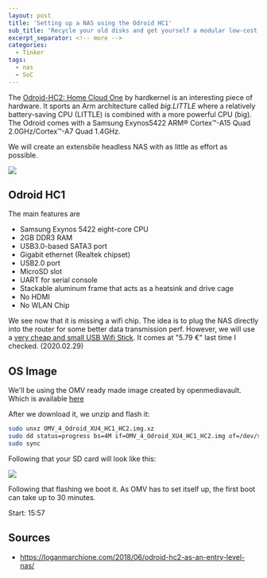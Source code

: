 ```yaml
---
layout: post
title: 'Setting up a NAS using the Odroid HC1'
sub_title: 'Recycle your old disks and get yourself a modular low-cost NAS'
excerpt_separator: <!-- more -->
categories:
  - Tinker
tags:
  - nas
  - SoC
---
```


The [Odroid-HC2: Home Cloud One](https://www.hardkernel.com/shop/odroid-hc1-home-cloud-one/) by hardkernel is an interesting piece of hardware. It sports an Arm architecture called *big.LITTLE* where a relatively battery-saving CPU (LITTLE) is combined with a more powerful CPU (big). The Odroid comes with a Samsung Exynos5422 ARM® Cortex™-A15 Quad 2.0GHz/Cortex™-A7 Quad 1.4GHz.

We will create an extensbile headless NAS with as little as effort as possible.

![](https://rscircus.github.io/assets/img/20200229_Odroid_NAS_stack.jpg)

<!-- more -->

## Odroid HC1

The main features are

- Samsung Exynos 5422 eight-core CPU
- 2GB DDR3 RAM
- USB3.0-based SATA3 port
- Gigabit ethernet (Realtek chipset)
- USB2.0 port
- MicroSD slot
- UART for serial console
- Stackable aluminum frame that acts as a heatsink and drive cage
- No HDMI
- No WLAN Chip

We see now that it is missing a wifi chip. The idea is to plug the NAS directly into the router for some better data transmission perf. However, we will use a [very cheap and small USB Wifi Stick](https://smile.amazon.de/gp/product/B008IFXQFU/ref=ppx_yo_dt_b_asin_title_o03_s00?ie=UTF8&psc=1). It comes at "5.79 €" last time I checked. (2020.02.29)

## OS Image

We'll be using the OMV ready made image created by openmediavault. Which is available [here](https://sourceforge.net/projects/openmediavault/files/OMV%204.x%20for%20Single%20Board%20Computers/OMV_4_Odroid_XU4_HC1_HC2.img.xz/download)

After we download it, we unzip and flash it:

```bash
sudo unxz OMV_4_Odroid_XU4_HC1_HC2.img.xz
sudo dd status=progress bs=4M if=OMV_4_Odroid_XU4_HC1_HC2.img of=/dev/sdX
sudo sync
```

Following that your SD card will look like this:

![](https://rscircus.github.io/assets/img/20200229_Odroid_SDCard.png)

Following that flashing we boot it. As OMV has to set itself up, the first boot can take up to 30 minutes.

Start: 15:57

## Sources

- https://loganmarchione.com/2018/06/odroid-hc2-as-an-entry-level-nas/

